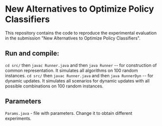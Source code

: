 # New Alternatives to Optimize Policy Classifiers
This repository contains the code to reproduce the experimental evaluation in the submission "New Alternatives to Optimize Policy Classifiers".

## Run and compile: 
`cd src/` then `javac Runner.java` and then `java Runner` -- for construction of common representation. It simulates all algorithms on 100 random instances.
`cd src/` then `javac Runner.java` and then `java RunnerDyn` -- for dynamic updates. It simulates all scenarios for dynamic updates with all possible combinations on 100 random instances.

## Parameters
`Params.java` - file with parameters. Change it to obtain different experiments.
